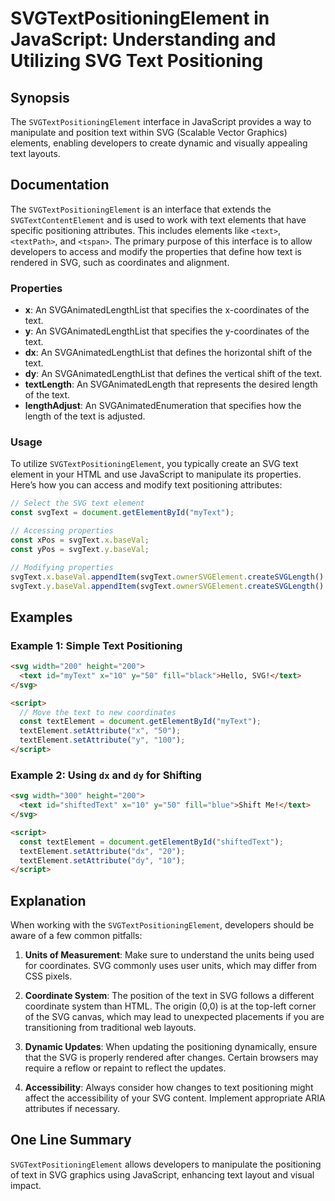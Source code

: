 <!--
Meta Description: # SVGTextPositioningElement in JavaScript: Understanding and Utilizing SVG Text Positioning ## Synopsis The `SVGTextPositioningElement` interface in J...
Meta Keywords: text, svg, positioning, svgtext, svgtextpositioningelement
-->

# SVGTextPositioningElement in JavaScript: Understanding and Utilizing SVG Text Positioning

## Synopsis
The `SVGTextPositioningElement` interface in JavaScript provides a way to manipulate and position text within SVG (Scalable Vector Graphics) elements, enabling developers to create dynamic and visually appealing text layouts.

## Documentation
The `SVGTextPositioningElement` is an interface that extends the `SVGTextContentElement` and is used to work with text elements that have specific positioning attributes. This includes elements like `<text>`, `<textPath>`, and `<tspan>`. The primary purpose of this interface is to allow developers to access and modify the properties that define how text is rendered in SVG, such as coordinates and alignment.

### Properties
- **x**: An SVGAnimatedLengthList that specifies the x-coordinates of the text.
- **y**: An SVGAnimatedLengthList that specifies the y-coordinates of the text.
- **dx**: An SVGAnimatedLengthList that defines the horizontal shift of the text.
- **dy**: An SVGAnimatedLengthList that defines the vertical shift of the text.
- **textLength**: An SVGAnimatedLength that represents the desired length of the text.
- **lengthAdjust**: An SVGAnimatedEnumeration that specifies how the length of the text is adjusted.

### Usage
To utilize `SVGTextPositioningElement`, you typically create an SVG text element in your HTML and use JavaScript to manipulate its properties. Here’s how you can access and modify text positioning attributes:

```javascript
// Select the SVG text element
const svgText = document.getElementById("myText");

// Accessing properties
const xPos = svgText.x.baseVal;
const yPos = svgText.y.baseVal;

// Modifying properties
svgText.x.baseVal.appendItem(svgText.ownerSVGElement.createSVGLength().setValue(100));
svgText.y.baseVal.appendItem(svgText.ownerSVGElement.createSVGLength().setValue(50));
```

## Examples
### Example 1: Simple Text Positioning
```html
<svg width="200" height="200">
  <text id="myText" x="10" y="50" fill="black">Hello, SVG!</text>
</svg>

<script>
  // Move the text to new coordinates
  const textElement = document.getElementById("myText");
  textElement.setAttribute("x", "50");
  textElement.setAttribute("y", "100");
</script>
```

### Example 2: Using `dx` and `dy` for Shifting
```html
<svg width="300" height="200">
  <text id="shiftedText" x="10" y="50" fill="blue">Shift Me!</text>
</svg>

<script>
  const textElement = document.getElementById("shiftedText");
  textElement.setAttribute("dx", "20");
  textElement.setAttribute("dy", "10");
</script>
```

## Explanation
When working with the `SVGTextPositioningElement`, developers should be aware of a few common pitfalls:

1. **Units of Measurement**: Make sure to understand the units being used for coordinates. SVG commonly uses user units, which may differ from CSS pixels.
  
2. **Coordinate System**: The position of the text in SVG follows a different coordinate system than HTML. The origin (0,0) is at the top-left corner of the SVG canvas, which may lead to unexpected placements if you are transitioning from traditional web layouts.

3. **Dynamic Updates**: When updating the positioning dynamically, ensure that the SVG is properly rendered after changes. Certain browsers may require a reflow or repaint to reflect the updates.

4. **Accessibility**: Always consider how changes to text positioning might affect the accessibility of your SVG content. Implement appropriate ARIA attributes if necessary.

## One Line Summary
`SVGTextPositioningElement` allows developers to manipulate the positioning of text in SVG graphics using JavaScript, enhancing text layout and visual impact.